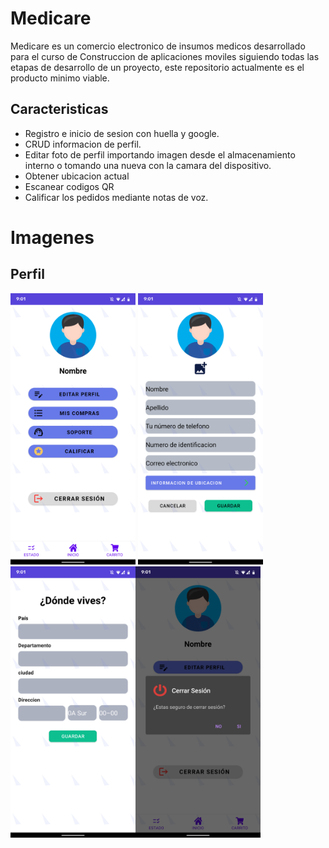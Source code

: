 # Medicare

Medicare es un comercio electronico de insumos medicos desarrollado para el curso de Construccion de aplicaciones moviles siguiendo todas las etapas de desarrollo de un proyecto, este repositorio actualmente es el producto minimo viable.

## Caracteristicas

- Registro e inicio de sesion con huella y google.
- CRUD informacion de perfil.
- Editar foto de perfil importando imagen desde el almacenamiento interno o tomando una nueva con la camara del dispositivo.
- Obtener ubicacion actual
- Escanear codigos QR
- Calificar los pedidos mediante notas de voz.

# Imagenes
## Perfil
<img src="perfil.png" alt="perfil" width="200"/> <img src="editar_perfil.png" alt="editar perfil" width="200"/><img src="editar_ubicacion.png" alt="editar ubicacion" width="200"/><img src="notificacion_cerrar_sesion.png" alt="cerrar sesion" width="200"/>
